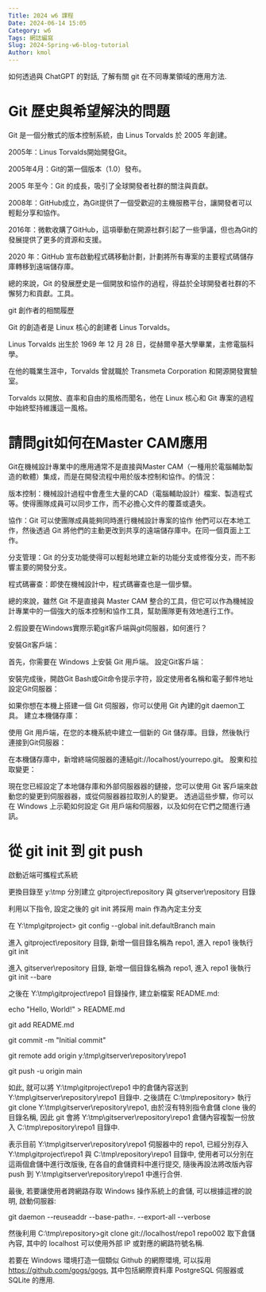 ```yaml
---
Title: 2024 w6 課程
Date: 2024-06-14 15:05
Category: w6
Tags: 網誌編寫
Slug: 2024-Spring-w6-blog-tutorial
Author: kmol
---
```


如何透過與 ChatGPT 的對話, 了解有關 git 在不同專業領域的應用方法.

<!-- PELICAN_END_SUMMARY -->

# Git 歷史與希望解決的問題
Git 是一個分散式的版本控制系統，由 Linus Torvalds 於 2005 年創建。

2005年：Linus Torvalds開始開發Git。

2005年4月：Git的第一個版本（1.0）發布。

2005 年至今：Git 的成長，吸引了全球開發者社群的關注與貢獻。

2008年：GitHub成立，為Git提供了一個受歡迎的主機服務平台，讓開發者可以輕鬆分享和協作。

2016年：微軟收購了GitHub，這項舉動在開源社群引起了一些爭議，但也為Git的發展提供了更多的資源和支援。

2020 年：GitHub 宣布啟動程式碼移動計劃，計劃將所有專案的主要程式碼儲存庫轉移到遠端儲存庫。

總的來說，Git 的發展歷史是一個開放和協作的過程，得益於全球開發者社群的不懈努力和貢獻。工具。

git 創作者的相關履歷

Git 的創造者是 Linux 核心的創建者 Linus Torvalds。

Linus Torvalds 出生於 1969 年 12 月 28 日，從赫爾辛基大學畢業，主修電腦科學。

在他的職業生涯中，Torvalds 曾就職於 Transmeta Corporation 和開源開發實驗室。

Torvalds 以開放、直率和自由的風格而聞名，他在 Linux 核心和 Git 專案的過程中始終堅持維護這一風格。

# 請問git如何在Master CAM應用
Git在機械設計專業中的應用通常不是直接與Master CAM（一種用於電腦輔助製造的軟體）集成，而是在開發流程中用於版本控制和協作。的情況：

版本控制：機械設計過程中會產生大量的CAD（電腦輔助設計）檔案、製造程式等。使得團隊成員可以同步工作，而不必擔心文件的覆蓋或遺失。

協作：Git 可以使團隊成員能夠同時進行機械設計專案的協作 他們可以在本地工作，然後透過 Git 將他們的主動更改到共享的遠端儲存庫中。在同一個頁面上工作。

分支管理：Git 的分支功能使得可以輕鬆地建立新的功能分支或修復分支，而不影響主要的開發分支。

程式碼審查：即使在機械設計中，程式碼審查也是一個步驟。

總的來說，雖然 Git 不是直接與 Master CAM 整合的工具，但它可以作為機械設計專業中的一個強大的版本控制和協作工具，幫助團隊更有效地進行工作。

2.假設要在Windows實際示範git客戶端與git伺服器，如何進行？

安裝Git客戶端：

首先，你需要在 Windows 上安裝 Git 用戶端。
設定Git客戶端：

安裝完成後，開啟Git Bash或Git命令提示字符，設定使用者名稱和電子郵件地址
設定Git伺服器：

如果你想在本機上搭建一個 Git 伺服器，你可以使用 Git 內建的git daemon工具。
建立本機儲存庫：

使用 Git 用戶端，在您的本機系統中建立一個新的 Git 儲存庫。目錄，然後執行
連接到Git伺服器：

在本機儲存庫中，新增終端伺服器的連結git://localhost/yourrepo.git。
股東和拉取變更：

現在您已經設定了本地儲存庫和外部伺服器器的鏈接，您可以使用 Git 客戶端來啟動您的變更到伺服器器，或從伺服器器拉取別人的變更。
透過這些步驟，你可以在 Windows 上示範如何設定 Git 用戶端和伺服器，以及如何在它們之間進行通訊。

# 從 git init 到 git push
啟動近端可攜程式系統

更換目錄至 y:\tmp 分別建立 gitproject\repository 與 gitserver\repository 目錄

利用以下指令, 設定之後的 git init 將採用 main 作為內定主分支

在 Y:\tmp\gitproject> git config --global init.defaultBranch main

進入 gitproject\repository 目錄, 新增一個目錄名稱為 repo1, 進入 repo1 後執行 git init

進入 gitserver\repository 目錄, 新增一個目錄名稱為 repo1, 進入 repo1 後執行 git init --bare

之後在 Y:\tmp\gitproject\repo1 目錄操作, 建立新檔案 README.md:

echo "Hello, World!" > README.md

git add README.md

git commit -m "Initial commit"

git remote add origin y:\tmp\gitserver\repository\repo1

git push -u origin main

如此, 就可以將 Y:\tmp\gitproject\repo1 中的倉儲內容送到 Y:\tmp\gitserver\repository\repo1 目錄中. 之後請在 C:\tmp\repository> 執行 git clone Y:\tmp\gitserver\repository\repo1, 由於沒有特別指令倉儲 clone 後的目錄名稱, 因此 git 會將 Y:\tmp\gitserver\repository\repo1 倉儲內容複製一份放入 C:\tmp\repository\repo1 目錄中.

表示目前 Y:\tmp\gitserver\repository\repo1 伺服器中的 repo1, 已經分別存入 Y:\tmp\gitproject\repo1 與 C:\tmp\repository\repo1 目錄中, 使用者可以分別在這兩個倉儲中進行改版後, 在各自的倉儲資料中進行提交, 隨後再設法將改版內容 push 到 Y:\tmp\gitserver\repository\repo1 中進行合併.

最後, 若要讓使用者跨網路存取 Windows 操作系統上的倉儲, 可以根據這裡的說明, 啟動伺服器:

git daemon --reuseaddr --base-path=. --export-all --verbose

然後利用 C:\tmp\repository>git clone git://localhost/repo1 repo002 取下倉儲內容, 其中的 localhost 可以使用外部 IP 或對應的網路符號名稱.

若要在 Windows 環境打造一個類似 Github 的網際環境, 可以採用 https://github.com/gogs/gogs, 其中包括網際資料庫 PostgreSQL 伺服器或 SQLite 的應用.
